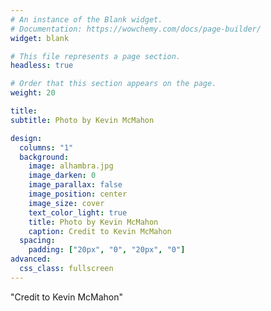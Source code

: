 ```yaml
---
# An instance of the Blank widget.
# Documentation: https://wowchemy.com/docs/page-builder/
widget: blank

# This file represents a page section.
headless: true

# Order that this section appears on the page.
weight: 20

title: 
subtitle: Photo by Kevin McMahon

design:
  columns: "1"
  background:
    image: alhambra.jpg
    image_darken: 0
    image_parallax: false
    image_position: center
    image_size: cover
    text_color_light: true
    title: Photo by Kevin McMahon
    caption: Credit to Kevin McMahon
  spacing:
    padding: ["20px", "0", "20px", "0"]
advanced:
  css_class: fullscreen
---
```


"Credit to Kevin McMahon"